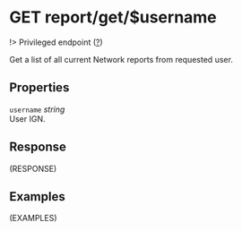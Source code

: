 # <span class="badge badge-light">GET</span> <span class="badge badge-light">report/get/$username</span>

!> Privileged endpoint ([?](privileged.md))

Get a list of all current Network reports from requested user.

## Properties

`username` *string*  
User IGN.


## Response

(RESPONSE)

## Examples

(EXAMPLES)
